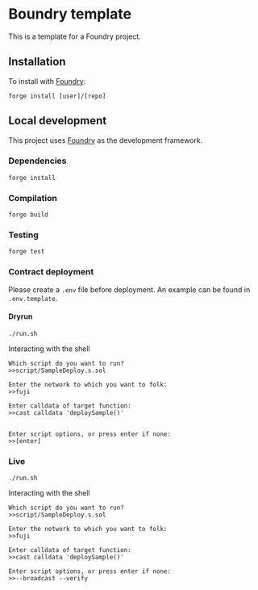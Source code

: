 # Boundry template

This is a template for a Foundry project.

## Installation



To install with [Foundry](https://github.com/foundry-rs/foundry):

```
forge install [user]/[repo]
```

## Local development

This project uses [Foundry](https://github.com/foundry-rs/foundry) as the development framework.

### Dependencies

```
forge install
```

### Compilation

```
forge build
```

### Testing

```
forge test
```

### Contract deployment

Please create a `.env` file before deployment. An example can be found in `.env.template`.

#### Dryrun

```
./run.sh
```

Interacting with the shell
```
Which script do you want to run?
>>script/SampleDeploy.s.sol

Enter the network to which you want to folk:
>>fuji

Enter calldata of target function:
>>cast calldata 'deploySample()'


Enter script options, or press enter if none:
>>[enter]
```


### Live

```
./run.sh
```

Interacting with the shell
```
Which script do you want to run?
>>script/SampleDeploy.s.sol

Enter the network to which you want to folk:
>>fuji

Enter calldata of target function:
>>cast calldata 'deploySample()'

Enter script options, or press enter if none:
>>--broadcast --verify
```